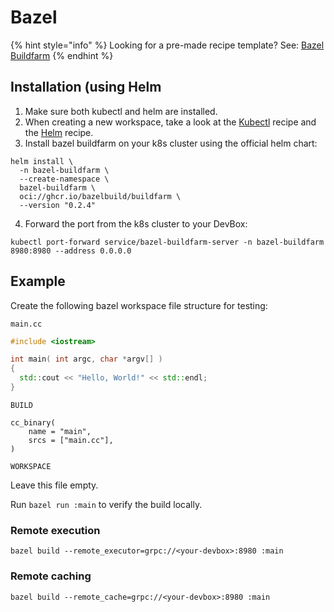 # Bazel

{% hint style="info" %}
Looking for a pre-made recipe template? See: [Bazel Buildfarm](../../references/starter-templates/ci-cd/bazel-buildfarm.md)
{% endhint %}

## Installation (using Helm

1. Make sure both kubectl and helm are installed.
2. When creating a new workspace, take a look at the [Kubectl](../../references/starter-templates/infra/kubectl.md) recipe and the [Helm](../../references/starter-templates/infra/helm.md) recipe.
3. Install bazel buildfarm on your k8s cluster using the official helm chart:

```
helm install \
  -n bazel-buildfarm \
  --create-namespace \
  bazel-buildfarm \
  oci://ghcr.io/bazelbuild/buildfarm \
  --version "0.2.4"
```

4. Forward the port from the k8s cluster to your DevBox:

```
kubectl port-forward service/bazel-buildfarm-server -n bazel-buildfarm 8980:8980 --address 0.0.0.0
```

## Example

Create the following bazel workspace file structure for testing:

`main.cc`

```cpp
#include <iostream>

int main( int argc, char *argv[] )
{
  std::cout << "Hello, World!" << std::endl;
}
```

`BUILD`

```starlark
cc_binary(
    name = "main",
    srcs = ["main.cc"],
)
```

`WORKSPACE`

Leave this file empty.

Run `bazel run :main` to verify the build locally.

### Remote execution

```
bazel build --remote_executor=grpc://<your-devbox>:8980 :main
```

### Remote caching

```
bazel build --remote_cache=grpc://<your-devbox>:8980 :main
```
